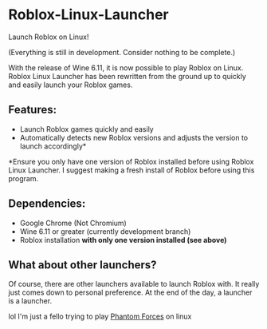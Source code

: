# Roblox-Linux-Launcher

Launch Roblox on Linux!

(Everything is still in development. Consider nothing to be complete.)

With the release of Wine 6.11, it is now possible to play Roblox on Linux. Roblox Linux Launcher has been rewritten from the ground up to quickly and easily launch your Roblox games.

## Features:
- Launch Roblox games quickly and easily
- Automatically detects new Roblox versions and adjusts the version to launch accordingly*

*Ensure you only have one version of Roblox installed before using Roblox Linux Launcher. I suggest making a fresh install of Roblox before using this program.

## Dependencies:

- Google Chrome (Not Chromium)
- Wine 6.11 or greater (currently development branch)
- Roblox installation **with only one version installed (see above)**

## What about other launchers?
Of course, there are other launchers available to launch Roblox with. It really just comes down to personal preference. At the end of the day, a launcher is a launcher.

lol I'm just a fello trying to play [Phantom Forces](https://www.roblox.com/games/292439477/Phantom-Forces) on linux
